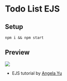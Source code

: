 # Todo List EJS

## Setup

```
npm i && npm start
```

## Preview

![](https://github.com/ahampriyanshu/meta/raw/main/tutorials/todo-express.gif?raw=true)

- EJS tutorial by [Angela Yu](https://www.udemy.com/user/4b4368a3-b5c8-4529-aa65-2056ec31f37e/)
